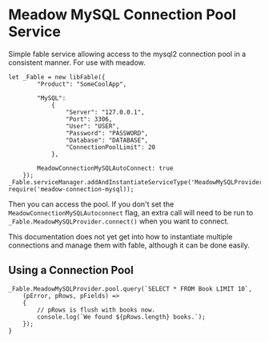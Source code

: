 # Meadow MySQL Connection Pool Service

Simple fable service allowing access to the mysql2 connection pool in a consistent manner.  For use with meadow.

```
let _Fable = new libFable({
		"Product": "SomeCoolApp",

		"MySQL":
			{
				"Server": "127.0.0.1",
				"Port": 3306,
				"User": "USER",
				"Password": "PASSWORD",
				"Database": "DATABASE",
				"ConnectionPoolLimit": 20
			},

        MeadowConnectionMySQLAutoConnect: true
	});
_Fable.serviceManager.addAndInstantiateServiceType('MeadowMySQLProvider', require('meadow-connection-mysql));
```

Then you can access the pool.  If you don't set the `MeadowConnectionMySQLAutoconnect` flag, an extra call
will need to be run to `_Fable.MeadowMySQLProvider.connect()` when you want to connect.

This documentation does not yet get into how to instantiate multiple connections and manage them with fable,
although it can be done easily.

## Using a Connection Pool

```
_Fable.MeadowMySQLProvider.pool.query(`SELECT * FROM Book LIMIT 10`,
	(pError, pRows, pFields) =>
	{
		// pRows is flush with books now.
		console.log(`We found ${pRows.length} books.`);
	});
}